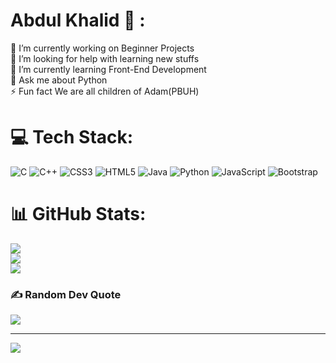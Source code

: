 # Abdul Khalid 💫 :
🔭 I’m currently working on Beginner Projects<br>🤝 I’m looking for help with learning new stuffs<br>🌱 I’m currently learning Front-End Development<br>💬 Ask me about Python<br>⚡ Fun fact We are all children of Adam(PBUH)


# 💻 Tech Stack:
![C](https://img.shields.io/badge/c-%2300599C.svg?style=for-the-badge&logo=c&logoColor=white) ![C++](https://img.shields.io/badge/c++-%2300599C.svg?style=for-the-badge&logo=c%2B%2B&logoColor=white) ![CSS3](https://img.shields.io/badge/css3-%231572B6.svg?style=for-the-badge&logo=css3&logoColor=white) ![HTML5](https://img.shields.io/badge/html5-%23E34F26.svg?style=for-the-badge&logo=html5&logoColor=white) ![Java](https://img.shields.io/badge/java-%23ED8B00.svg?style=for-the-badge&logo=java&logoColor=white) ![Python](https://img.shields.io/badge/python-3670A0?style=for-the-badge&logo=python&logoColor=ffdd54) ![JavaScript](https://img.shields.io/badge/javascript-%23323330.svg?style=for-the-badge&logo=javascript&logoColor=%23F7DF1E) ![Bootstrap](https://img.shields.io/badge/bootstrap-%23563D7C.svg?style=for-the-badge&logo=bootstrap&logoColor=white)
# 📊 GitHub Stats:
![](https://github-readme-stats.vercel.app/api?username=0xAbdulKhalid&theme=dark&hide_border=true&include_all_commits=true&count_private=false)<br/>
![](https://github-readme-streak-stats.herokuapp.com/?user=0xAbdulKhalid&theme=dark&hide_border=true)<br/>
![](https://github-readme-stats.vercel.app/api/top-langs/?username=0xAbdulKhalid&theme=dark&hide_border=true&include_all_commits=true&count_private=false&layout=compact)

### ✍️ Random Dev Quote
![](https://quotes-github-readme.vercel.app/api?type=horizontal&theme=dark)

---
[![](https://visitcount.itsvg.in/api?id=0xAbdulKhalid&icon=0&color=12)](https://visitcount.itsvg.in)

